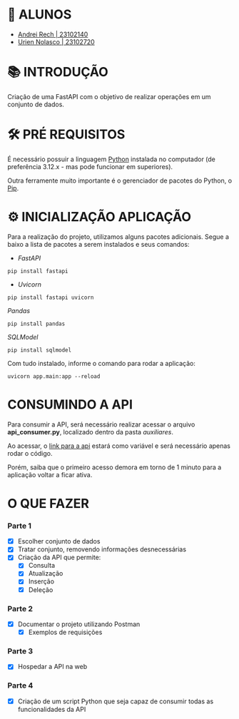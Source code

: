 # 🔖 ALUNOS

- [Andrei Rech | 23102140](https://github.com/AndreiRech) 
- [Urien Nolasco | 23102720](https://github.com/UrienNolasco)

# 📚 INTRODUÇÃO

Criação de uma FastAPI com o objetivo de realizar operações em um conjunto de dados.

# 🛠 PRÉ REQUISITOS

É necessário possuir a linguagem [Python](https://www.python.org/downloads/) instalada no computador (de preferência 3.12.x - mas pode funcionar em superiores).

Outra ferramente muito importante é o gerenciador de pacotes do Python, o [Pip](https://pypi.org/project/pip/).


# ⚙ INICIALIZAÇÃO APLICAÇÃO

Para a realização do projeto, utilizamos alguns pacotes adicionais. Segue a baixo a lista de pacotes a serem instalados e seus comandos:

- *FastAPI*
```
pip install fastapi
```

- *Uvicorn*
```
pip install fastapi uvicorn
```

*Pandas*
```
pip install pandas

```

*SQLModel*
```
pip install sqlmodel

```

Com tudo instalado, informe o comando para rodar a aplicação:
```
uvicorn app.main:app --reload
```

# CONSUMINDO A API

Para consumir a API, será necessário realizar acessar o arquivo **api_consumer.py**, localizado dentro da pasta *auxiliares*.

Ao acessar, o [link para a api](https://restapi-v1go.onrender.com/games) estará como variável e será necessário apenas rodar o código. 

Porém, saiba que o primeiro acesso demora em torno de 1 minuto para a aplicação voltar a ficar ativa.

# O QUE FAZER

### Parte 1
- [X] Escolher conjunto de dados
- [X] Tratar conjunto, removendo informações desnecessárias 
- [X] Criação da API que permite:
    - [X] Consulta
    - [X] Atualização
    - [X] Inserção
    - [X] Deleção

### Parte 2
- [X] Documentar o projeto utilizando Postman
    - [X] Exemplos de requisições

### Parte 3
- [X] Hospedar a API na web

### Parte 4
- [X] Criação de um script Python que seja capaz de consumir todas as funcionalidades da API
